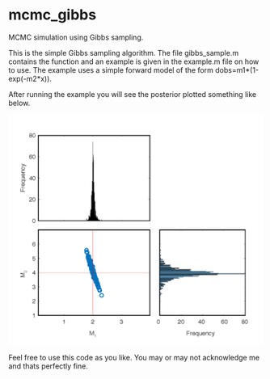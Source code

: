 # mcmc_gibbs
MCMC simulation using Gibbs sampling.

This is the simple Gibbs sampling algorithm. The file gibbs_sample.m contains the
function and an example is given in the example.m file on how to use. The example
uses a simple forward model of the form dobs=m1*(1-exp(-m2*x)).

After running the example you will see the posterior plotted something like below.

![](posterior.tiff) 

Feel free to use this code as you like. You may or may not acknowledge me and thats
perfectly fine.
